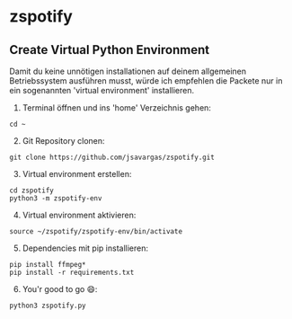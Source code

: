 # zspotify
## Create Virtual Python Environment
Damit du keine unnötigen installationen auf deinem allgemeinen Betriebssystem ausführen musst, würde ich empfehlen die Packete nur in ein sogenannten 'virtual environment' installieren.
1. Terminal öffnen und ins 'home' Verzeichnis gehen:
  ```
  cd ~
  ```
2. Git Repository clonen:
  ```
  git clone https://github.com/jsavargas/zspotify.git
  ```

3. Virtual environment erstellen:
  ```
  cd zspotify
  python3 -m zspotify-env
  ```
4. Virtual environment aktivieren:
  ```
  source ~/zspotify/zspotify-env/bin/activate
  ```
5. Dependencies mit pip installieren:
  ```
  pip install ffmpeg*
  pip install -r requirements.txt
  ```
6. You'r good to go :smile::
  ```
  python3 zspotify.py
  ```
